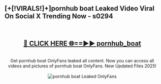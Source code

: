 <h2>[+[!VIRALS!]+]pornhub boat Leaked Video Viral On Social X Trending Now - s0294</h2>
<br>
<div align="center">
<h2><a href="https://libra.edu.pl?pornhub_boat" rel="nofollow">🔴 CLICK HERE 🌐==►► pornhub_boat</a></h2>
<br>
Get pornhub boat OnlyFans leaked all content. Now you can access all videos and pictures of pornhub boat OnlyFans. New Updated Files 2025!
<br>
<br>
<a href="https://libra.edu.pl?pornhub_boat" rel="nofollow" data-target="animated-image.originalLink"><img src="https://i.ibb.co.com/WyWwxjT/player-gif2.gif" alt="pornhub boat Leaked OnlyFans" style="max-width: 100%; display: inline-block;" data-target="animated-image.originalImage"></a>
</div>
<br>